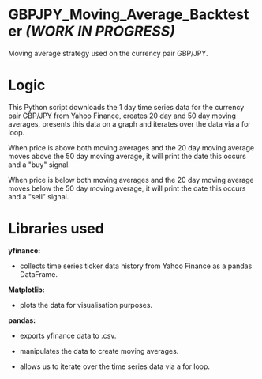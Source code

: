 # GBPJPY_Moving_Average_Backtester ***(WORK IN PROGRESS)***

Moving average strategy used on the currency pair GBP/JPY.

# Logic

This Python script downloads the 1 day time series data for the currency pair GBP/JPY from Yahoo Finance, creates 20 day and 50 day moving averages, presents this data on a graph and iterates over the data via a for loop.

When price is above both moving averages and the 20 day moving average moves above the 50 day moving average, it will print the date this occurs and a "buy" signal.

When price is below both moving averages and the 20 day moving average moves below the 50 day moving average, it will print the date this occurs and a "sell" signal.

# Libraries used
**yfinance:**

- collects time series ticker data history from Yahoo Finance as a pandas DataFrame.

**Matplotlib:**

- plots the data for visualisation purposes.


**pandas:**

- exports yfinance data to .csv.


- manipulates the data to create moving averages.


- allows us to iterate over the time series data via a for loop.
